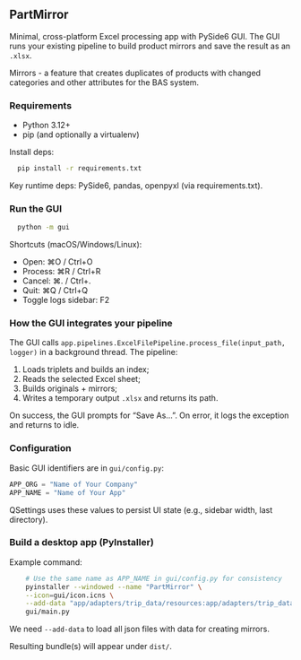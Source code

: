 ## PartMirror

Minimal, cross-platform Excel processing app with PySide6 GUI. The GUI runs your existing pipeline to build product
mirrors and save the result as an `.xlsx`.

Mirrors - a feature that creates duplicates of products with changed categories and other attributes for the BAS system.

### Requirements

- Python 3.12+
- pip (and optionally a virtualenv)

Install deps:

```bash
  pip install -r requirements.txt
```

Key runtime deps: PySide6, pandas, openpyxl (via requirements.txt).

### Run the GUI

```bash
  python -m gui
```

Shortcuts (macOS/Windows/Linux):

- Open: ⌘O / Ctrl+O
- Process: ⌘R / Ctrl+R
- Cancel: ⌘. / Ctrl+.
- Quit: ⌘Q / Ctrl+Q
- Toggle logs sidebar: F2

### How the GUI integrates your pipeline

The GUI calls `app.pipelines.ExcelFilePipeline.process_file(input_path, logger)` in a background thread. The pipeline:

1) Loads triplets and builds an index;
2) Reads the selected Excel sheet;
3) Builds originals + mirrors;
4) Writes a temporary output `.xlsx` and returns its path.

On success, the GUI prompts for “Save As…”. On error, it logs the exception and returns to idle.

### Configuration

Basic GUI identifiers are in `gui/config.py`:

```python
APP_ORG = "Name of Your Company"
APP_NAME = "Name of Your App"
```

QSettings uses these values to persist UI state (e.g., sidebar width, last directory).

### Build a desktop app (PyInstaller)

Example command:

```bash
    # Use the same name as APP_NAME in gui/config.py for consistency
    pyinstaller --windowed --name "PartMirror" \
    --icon=gui/icon.icns \
    --add-data "app/adapters/trip_data/resources:app/adapters/trip_data/resources" \
    gui/main.py
```

We need `--add-data` to load all json files with data for creating mirrors.

Resulting bundle(s) will appear under `dist/`.

